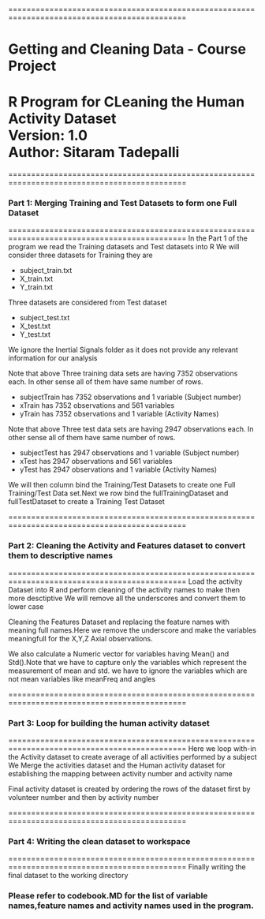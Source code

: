 =============================================================================================
#   Getting and Cleaning Data - Course Project
R Program for CLeaning the Human Activity Dataset                       
Version: 1.0                                                                             
Author: Sitaram Tadepalli                                                               
=============================================================================================

=============================================================================================
### Part 1: Merging Training and Test Datasets to form one Full Dataset              
=============================================================================================
In the Part 1 of the program we read the Training datasets and Test datasets into R
We will consider three datasets for Training they are 
* subject_train.txt
* X_train.txt
* Y_train.txt

Three datasets are considered from Test dataset
* subject_test.txt
* X_test.txt
* Y_test.txt

We ignore the Inertial Signals folder as it does not provide any relevant information for our
analysis

Note that above Three training data sets are having 7352 observations each. In other sense all of them 
have same number of rows.
* subjectTrain has 7352 observations and 1 variable (Subject number)
* xTrain has 7352 observations and 561 variables
* yTrain has 7352 observations and 1 variable (Activity Names)

Note that above Three test data sets are having 2947 observations each. In other sense all of them have
same number of rows.
* subjectTest has 2947 observations and 1 variable (Subject number)
* xTest has 2947 observations and 561 variables
* yTest has 2947 observations and 1 variable (Activity Names)

We will then column bind the Training/Test Datasets to create one Full Training/Test Data set.Next we row bind
the fullTrainingDataset and fullTestDataset to create a Training Test Dataset

=============================================================================================
### Part 2: Cleaning the Activity and Features dataset to convert them to descriptive names      
=============================================================================================
Load the activity Dataset into R and perform cleaning of the activity names to make then more desctiptive
We will remove all the underscores and convert them to lower case 

Cleaning the Features Dataset and replacing the feature names with meaning full names.Here we remove the underscore 
and make the variables meaningfull for the X,Y,Z Axial observations.

We also calculate a Numeric vector for variables having Mean() and Std().Note that we have to capture only the 
variables which represent the measurement of mean and std. we have to ignore the variables which are not mean variables
like meanFreq and angles

=============================================================================================
### Part 3: Loop for building the human activity dataset     
=============================================================================================
Here we loop with-in the Activity dataset to create average of all activities performed by a subject
We Merge the activities dataset and the Human activity dataset for establishing the mapping between activity number and 
activity name

Final activity dataset is created by ordering the rows of the dataset first by volunteer number and then by activity number

=============================================================================================
### Part 4: Writing the clean dataset to workspace     
=============================================================================================
Finally writing the final dataset to the working directory

### Please refer to codebook.MD for the list of variable names,feature names and activity names used in the program. 